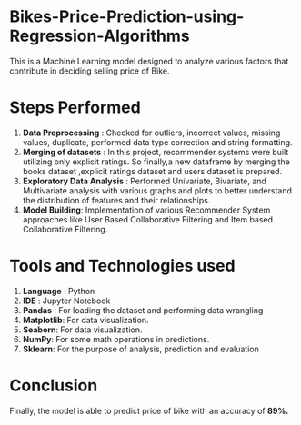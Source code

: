 # Bikes-Price-Prediction-using-Regression-Algorithms

This is a Machine Learning model designed to analyze various factors that contribute in deciding selling price of Bike. 

# Steps Performed
1) __Data Preprocessing__ : Checked for outliers, incorrect values, missing values, duplicate, performed data type correction and string formatting.
2) __Merging of datasets__ : In this project, recommender systems were built utilizing only explicit ratings. So finally,a new dataframe by merging the books dataset ,explicit ratings dataset and users dataset is prepared.
3) __Exploratory Data Analysis__ : Performed Univariate, Bivariate, and Multivariate analysis with various graphs and plots to better understand the distribution of features and their relationships.
4) __Model Building__: Implementation of various Recommender System approaches like User Based Collaborative Filtering and Item based Collaborative Filtering.
      
# Tools and Technologies used
1) __Language__ : Python
2) __IDE__ : Jupyter Notebook
3) __Pandas__ : For loading the dataset and performing data wrangling
4) __Matplotlib__: For data visualization.
5) __Seaborn__: For data visualization.
5) __NumPy__: For some math operations in predictions.
6) __Sklearn__: For the purpose of analysis, prediction and evaluation

# Conclusion

Finally, the model is able to predict price of bike with an accuracy of __89%.__
